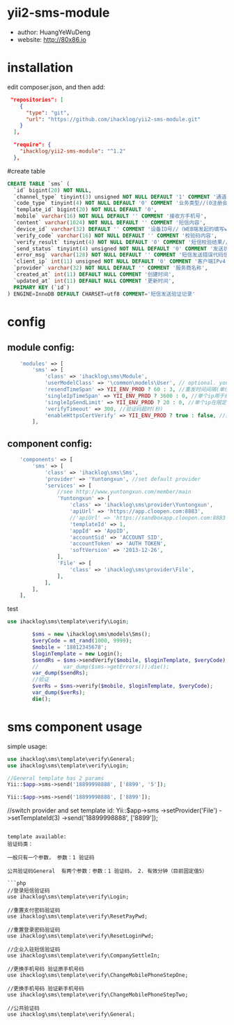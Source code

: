 # yii2-sms-module


* author: HuangYeWuDeng
* website: http://80x86.io

# installation

edit composer.json, and then add:
```json
 "repositories": [
    {
      "type": "git",
      "url": "https://github.com/ihacklog/yii2-sms-module.git"
    }
  ],
```

```json
  "require": {
    "ihacklog/yii2-sms-module": "^1.2"
  },
```

#create table
```sql
CREATE TABLE `sms` (
  `id` bigint(20) NOT NULL,
  `channel_type` tinyint(3) unsigned NOT NULL DEFAULT '1' COMMENT '通道类型//（1验证码通道，2 通知类短信通道）',
  `code_type` tinyint(4) NOT NULL DEFAULT '0' COMMENT '业务类型//(0注册会员, 1密码找回, 2修改密码, 3修改手机 ...)',
  `template_id` bigint(20) NOT NULL DEFAULT '0',
  `mobile` varchar(16) NOT NULL DEFAULT '' COMMENT '接收方手机号',
  `content` varchar(1024) NOT NULL DEFAULT '' COMMENT '短信内容',
  `device_id` varchar(32) DEFAULT '' COMMENT '设备ID号//（WEB端发起的填写web）',
  `verify_code` varchar(16) NOT NULL DEFAULT '' COMMENT '校验码内容',
  `verify_result` tinyint(4) NOT NULL DEFAULT '0' COMMENT '短信校验结果//（0,未校验，1成功，2失败）针对校验类短信',
  `send_status` tinyint(4) unsigned NOT NULL DEFAULT '0' COMMENT '发送状态//0未发送，1发送成功，2发送失败',
  `error_msg` varchar(128) NOT NULL DEFAULT '' COMMENT '短信发送错误代码信息记录',
  `client_ip` int(11) unsigned NOT NULL DEFAULT '0' COMMENT '客户端IPv4 地址',
  `provider` varchar(32) NOT NULL DEFAULT '' COMMENT '服务商名称',
  `created_at` int(11) DEFAULT NULL COMMENT '创建时间',
  `updated_at` int(11) DEFAULT NULL COMMENT '更新时间',
  PRIMARY KEY (`id`)
) ENGINE=InnoDB DEFAULT CHARSET=utf8 COMMENT='短信发送验证记录'
```

# config


## module config:


```php
    'modules' => [
        'sms' => [
            'class' => 'ihacklog\sms\Module',
            'userModelClass' => '\common\models\User', // optional. your User model. Needs to be ActiveRecord.
            'resendTimeSpan' => YII_ENV_PROD ? 60 : 3, //重发时间间隔(单位：秒）
            'singleIpTimeSpan' => YII_ENV_PROD ? 3600 : 0, //单个ip用于统计允许发送的最多次数的限定时间
            'singleIpSendLimit' => YII_ENV_PROD ? 20 : 0, //单个ip在限定的时间内允许发送的最多次数
            'verifyTimeout' => 300, //验证码超时(秒)
            'enableHttpsCertVerify' => YII_ENV_PROD ? true : false, //是否校验https证书,线上环境建议启用
        ],
```

## component config:
```php
    'components' => [
        'sms' => [
            'class' => 'ihacklog\sms\Sms',
            'provider' => 'Yuntongxun', //set default provider
            'services' => [
                //see http://www.yuntongxun.com/member/main
                'Yuntongxun' => [
                    'class' => 'ihacklog\sms\provider\Yuntongxun',
                    'apiUrl' => 'https://app.cloopen.com:8883',
                    //'apiUrl' => 'https://sandboxapp.cloopen.com:8883',
                    'templateId' => 1,
                    'appId' => 'AppID',
                    'accountSid' => 'ACCOUNT SID',
                    'accountToken' => 'AUTH TOKEN',
                    'softVersion' => '2013-12-26',
                ],
                'File' => [
                    'class' => 'ihacklog\sms\provider\File',
                ],
            ],
        ],
    ],
```


test

```php
use ihacklog\sms\template\verify\Login;

        $sms = new \ihacklog\sms\models\Sms();
        $veryCode = mt_rand(1000, 9999);
        $mobile = '18812345678';
        $loginTemplate = new Login();
        $sendRs = $sms->sendVerify($mobile, $loginTemplate, $veryCode);
        //        var_dump($sms->getErrors());die();
        var_dump($sendRs);
        //验证
        $verRs = $sms->verify($mobile, $loginTemplate, $veryCode);
        var_dump($verRs);
        die();
```

# sms component usage

simple usage:
```php
use ihacklog\sms\template\verify\General;
use ihacklog\sms\template\verify\Login;

//General template has 2 params
Yii::$app->sms->send('18899998888', ['8899', '5']);

Yii::$app->sms->send('18899998888', ['8899']);
```

//switch provider and set template id:
    Yii::$app->sms
    ->setProvider('File')
    ->setTemplateId(3)
    ->send('18899998888', ['8899']);
```

template available:
验证码类：

一般只有一个参数， 参数：1 验证码

公共验证码General  有两个参数：参数：1 验证码， 2. 有效分钟（目前固定值5）

```php
//登录短信验证码
use ihacklog\sms\template\verify\Login;

//重置支付密码验证码
use ihacklog\sms\template\verify\ResetPayPwd;

//重置登录密码验证码
use ihacklog\sms\template\verify\ResetLoginPwd;

//企业入驻短信验证码
use ihacklog\sms\template\verify\CompanySettleIn;

//更换手机号码 验证原手机号码
use ihacklog\sms\template\verify\ChangeMobilePhoneStepOne;

//更换手机号码 验证新手机号码
use ihacklog\sms\template\verify\ChangeMobilePhoneStepTwo;

//公共验证码
use ihacklog\sms\template\verify\General;
```